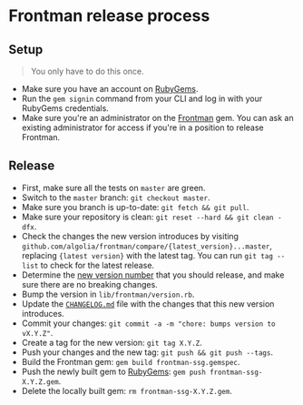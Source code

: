  # Frontman release process
 
 ## Setup
 
 > You only have to do this once.
 
 * Make sure you have an account on [RubyGems][rubygems].
 * Run the `gem signin` command from your CLI and log in with your RubyGems credentials.
 * Make sure you're an administrator on the [Frontman][frontman] gem. You can ask an existing administrator for access if you're in a position to release Frontman.
 
 ## Release 
 * First, make sure all the tests on `master` are green.
 * Switch to the `master` branch: `git checkout master`.
 * Make sure you branch is up-to-date: `git fetch && git pull`.
 * Make sure your repository is clean: `git reset --hard && git clean -dfx`.
 * Check the changes the new version introduces by visiting `github.com/algolia/frontman/compare/{latest_version}...master`, replacing `{latest version}` with the latest tag. You can run `git tag --list` to check for the latest release.
 * Determine the [new version number][semver] that you should release, and make sure there are no breaking changes.
 * Bump the version in `lib/frontman/version.rb`.
 * Update the [`CHANGELOG.md`][changelog] file with the changes that this new version introduces.
 * Commit your changes: `git commit -a -m "chore: bumps version to vX.Y.Z"`.
 * Create a tag for the new version: `git tag X.Y.Z`.
 * Push your changes and the new tag: `git push && git push --tags`.
 * Build the Frontman gem: `gem build frontman-ssg.gemspec`.
 * Push the newly built gem to [RubyGems][rubygems]: `gem push frontman-ssg-X.Y.Z.gem`.
 * Delete the locally built gem: `rm frontman-ssg-X.Y.Z.gem`.
 
[changelog]: ../CHANGELOG.md
[frontman]: https://rubygems.org/gems/frontman-ssg
[rubygems]: https://www.rubygems.org/
[semver]: https://semver.org/
